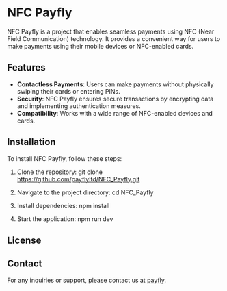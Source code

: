 # NFC Payfly

NFC Payfly is a project that enables seamless payments using NFC (Near Field Communication) technology. It provides a convenient way for users to make payments using their mobile devices or NFC-enabled cards.

## Features

- **Contactless Payments**: Users can make payments without physically swiping their cards or entering PINs.
- **Security**: NFC Payfly ensures secure transactions by encrypting data and implementing authentication measures.
- **Compatibility**: Works with a wide range of NFC-enabled devices and cards.

## Installation

To install NFC Payfly, follow these steps:

1. Clone the repository:
git clone https://github.com/payflyltd/NFC_Payfly.git


2. Navigate to the project directory:
cd NFC_Payfly


3. Install dependencies:
npm install

4. Start the application:
npm run dev

## License


## Contact

For any inquiries or support, please contact us at [payfly](mailto:payflyltd@gmail.com).

